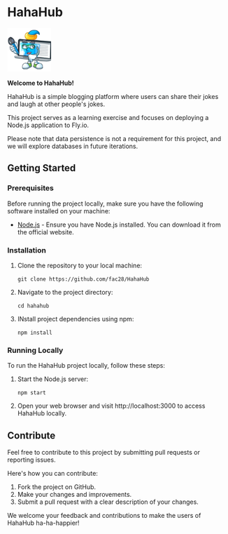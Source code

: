 # HahaHub

<img src="./public/mascot.png" width="100">

**Welcome to HahaHub!**

HahaHub is a simple blogging platform where users can share their jokes and laugh at other people's jokes.

This project serves as a learning exercise and focuses on deploying a Node.js application to Fly.io.

Please note that data persistence is not a requirement for this project, and we will explore databases in future iterations.

## Getting Started

### Prerequisites

Before running the project locally, make sure you have the following software installed on your machine:

- [Node.js](https://nodejs.org/) - Ensure you have Node.js installed. You can download it from the official website.

### Installation

1. Clone the repository to your local machine:

   ```shell
   git clone https://github.com/fac28/HahaHub

   ```

2. Navigate to the project directory:

   ```shell
   cd hahahub

   ```

3. INstall project dependencies using npm:

   ```shell
   npm install
   ```

### Running Locally

To run the HahaHub project locally, follow these steps:

1. Start the Node.js server:

   ```shell
   npm start

   ```

2. Open your web browser and visit http://localhost:3000 to access HahaHub locally.

## Contribute

Feel free to contribute to this project by submitting pull requests or reporting issues.

Here's how you can contribute:

1. Fork the project on GitHub.
2. Make your changes and improvements.
3. Submit a pull request with a clear description of your changes.

We welcome your feedback and contributions to make the users of HahaHub ha-ha-happier!
